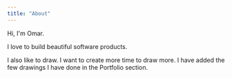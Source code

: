 ```yaml
---
title: "About"
---
```


Hi, I'm Omar. 

I love to build beautiful software products. 

I also like to draw. I want to create more time to draw more. I have added the few drawings I have done in the Portfolio section.

